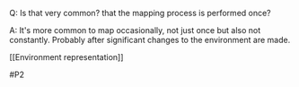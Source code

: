 Q: Is that very common? that the mapping process is performed once?

A: It's more common to map occasionally, not just once but also not constantly. Probably after significant changes to the environment are made.

[[Environment representation]]

#P2 